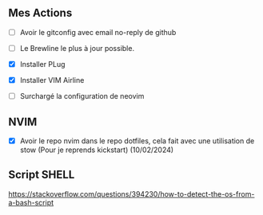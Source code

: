 ## Mes Actions

- [ ] Avoir le gitconfig avec email no-reply de github
- [ ] Le Brewline le plus à jour possible.
- [x] Installer PLug
- [x] Installer VIM Airline
- [ ] Surchargé la configuration de neovim




## NVIM

- [x] Avoir le repo nvim dans le repo dotfiles, cela fait avec une utilisation de stow (Pour je reprends kickstart) 
(10/02/2024)

## Script SHELL
https://stackoverflow.com/questions/394230/how-to-detect-the-os-from-a-bash-script
